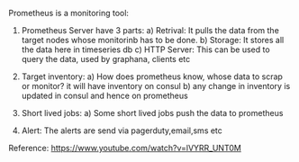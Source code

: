 Prometheus is a monitoring tool:

1. Prometheus Server have 3 parts:
    a) Retrival: It pulls the data from the target nodes whose monitorinb has to be done.
    b) Storage: It stores all the data here in timeseries db
    c) HTTP Server: This can be used to query the data, used by graphana, clients etc

2. Target inventory:
    a) How does prometheus know, whose data to scrap or monitor? it will have inventory on consul
    b) any change in inventory is updated in consul and hence on prometheus
    
3) Short lived jobs: 
    a) Some short lived jobs push the data to prometheus
 
4) Alert: The alerts are send via pagerduty,email,sms etc

Reference: https://www.youtube.com/watch?v=lVYRR_UNT0M

